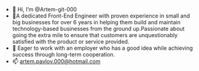 - 👋 Hi, I’m @Artem-git-000
- 👀A dedicated Front-End Engineer with proven experience in small and big businesses for over 6 years in helping them build and maintain technology-based businesses from the ground up.Passionate about going the extra mile to ensure that customers are unquestionably satisfied with the product or service provided.
- 💞️ Eager to work with an employer who has a good idea while achieving success through long-term cooperation.
- 📫 artem.pavlov.000@hotmail.com

<!---
Artem-git-000/Artem-git-000 is a ✨ special ✨ repository because its `README.md` (this file) appears on your GitHub profile.
You can click the Preview link to take a look at your changes.
--->
